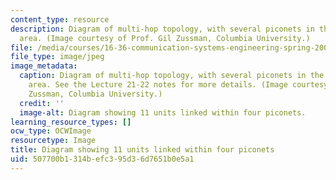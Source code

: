 ```yaml
---
content_type: resource
description: Diagram of multi-hop topology, with several piconets in the same coverage
  area. (Image courtesy of Prof. Gil Zussman, Columbia University.)
file: /media/courses/16-36-communication-systems-engineering-spring-2009/507700b1314befc395d36d7651b0e5a1_16-36s09.jpg
file_type: image/jpeg
image_metadata:
  caption: Diagram of multi-hop topology, with several piconets in the same coverage
    area. See the Lecture 21-22 notes for more details. (Image courtesy of Prof. Gil
    Zussman, Columbia University.)
  credit: ''
  image-alt: Diagram showing 11 units linked within four piconets.
learning_resource_types: []
ocw_type: OCWImage
resourcetype: Image
title: Diagram showing 11 units linked within four piconets
uid: 507700b1-314b-efc3-95d3-6d7651b0e5a1
---
```

